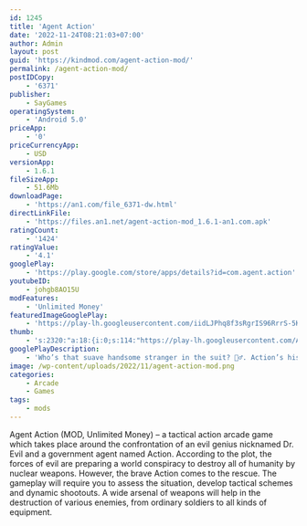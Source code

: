 ```yaml
---
id: 1245
title: 'Agent Action'
date: '2022-11-24T08:21:03+07:00'
author: Admin
layout: post
guid: 'https://kindmod.com/agent-action-mod/'
permalink: /agent-action-mod/
postIDCopy:
    - '6371'
publisher:
    - SayGames
operatingSystem:
    - 'Android 5.0'
priceApp:
    - '0'
priceCurrencyApp:
    - USD
versionApp:
    - 1.6.1
fileSizeApp:
    - 51.6Mb
downloadPage:
    - 'https://an1.com/file_6371-dw.html'
directLinkFile:
    - 'https://files.an1.net/agent-action-mod_1.6.1-an1.com.apk'
ratingCount:
    - '1424'
ratingValue:
    - '4.1'
googlePlay:
    - 'https://play.google.com/store/apps/details?id=com.agent.action'
youtubeID:
    - johgb8AO15U
modFeatures:
    - 'Unlimited Money'
featuredImageGooglePlay:
    - 'https://play-lh.googleusercontent.com/iidLJPhq8f3sRgrIS96RrrS-5KZkSgXz3BrgscBZ_uRZfY9z1XvzDwT2fccoekrCwg'
thumb:
    - 's:2320:"a:18:{i:0;s:114:"https://play-lh.googleusercontent.com/ANt88X3m3DZ65vQChIeFb3bEkBJyL6yDXKZP9zg9VoxM3HCNFNJXTLJMUyFdt3bMJA=w526-h296";i:1;s:115:"https://play-lh.googleusercontent.com/Z-QSvxHRogdQnrOj6MT8i4x_xSgca73POMG2GTnPuLDLBeXd_yaAqKG3OrzArod05AM=w526-h296";i:2;s:116:"https://play-lh.googleusercontent.com/sXudfJSP5A4nQKI1CcO22YsvhsS4BLi7-U4d7cj6WZICCKUGkBEW0PCo_ZGfTwRRTvuO=w526-h296";i:3;s:115:"https://play-lh.googleusercontent.com/EAipAB1Hh4kW4kDfduZiMkx-6BHL1z8u-_At5monbjsMWMz3N8RAKIrOcok6ar6aivE=w526-h296";i:4;s:116:"https://play-lh.googleusercontent.com/rGJSizQMki0lM1vY-03Lo2-6P0mBBb8bq_qW_hXOo-PPoy98gs3ow2QwCd0M2AUpQG0V=w526-h296";i:5;s:115:"https://play-lh.googleusercontent.com/-cGbeeHiwsN0R7Y9XnMMhL9q6poHnX_vn4qEqeMIw3wJnx6zkyTV4l5e1Vk3mMKYgqA=w526-h296";i:6;s:114:"https://play-lh.googleusercontent.com/3jZRdKhmOC1FSaJSDJDpdAz5BK0YLr9GCEw4WmLx3DXI-bGBJ-M7ZIfLCjCYRSMz0Q=w526-h296";i:7;s:116:"https://play-lh.googleusercontent.com/CtCg3DZS16B5sDakr9UjpQmD6SN3i-0B-xZ79v-7X62kchyI63-IkzejYEtv-mr6Zlz_=w526-h296";i:8;s:115:"https://play-lh.googleusercontent.com/Ex4iLPmvoObquXQiCJUL2GcKNBeF9IyUEgsrMW5fh2nY4ypj_TLK5f-JBInjUq3zuSo=w526-h296";i:9;s:114:"https://play-lh.googleusercontent.com/fSle9z6FCIagxuAbJEEO_XUm3qn9gtyh3yUieH9GXg1VdlytRKy4yoP6SVAj5T400g=w526-h296";i:10;s:115:"https://play-lh.googleusercontent.com/B9qj6Ds-sVHrgx3lZWSJ7g9GrKDSM89dKLeYdFbh3ViBRrZCPm0VYUUmQZke60B10Yo=w526-h296";i:11;s:115:"https://play-lh.googleusercontent.com/wVMY6TICYPl84gly-RBK050UidT6JGErORFgUZJoivvqa7zy7u6E7rv5ReL18404O6g=w526-h296";i:12;s:115:"https://play-lh.googleusercontent.com/TfCNHklTIv17TeyC2EV7FPHXjnuMX9ZC9LYl2EbouJpS6ixIqppLQEGyzZKC3LxWjiI=w526-h296";i:13;s:115:"https://play-lh.googleusercontent.com/qxy-p6CdKNerscxEqrQKBUEcwF4B0Efd53J12rHk_nF76D8mBsk1fp7Fj9s0Q4dN7BI=w526-h296";i:14;s:116:"https://play-lh.googleusercontent.com/Gx5hF-IdDL_wpZfKbV5UdR31FlS8adwKbCq3Cv-jRjWckyNQ_QYmwdf4oJEB5Da5dR9T=w526-h296";i:15;s:116:"https://play-lh.googleusercontent.com/iVqnQP1IaNZfJDPhXXIAzdun2IaRg5Zz9Z0KtJ02FC3deMhD-Mf3KavOosgXyHPaM1Jb=w526-h296";i:16;s:115:"https://play-lh.googleusercontent.com/hDecMTKgvDL3odML01_HygMg4GN8iFsdcofgramA-pfJt9lGHtKKDTQrcB78lJHPmnc=w526-h296";i:17;s:114:"https://play-lh.googleusercontent.com/9sVsX-sNYsZmI2bJvzBMlA3Vf8j496ypYw5m9PoUcTcMNseSzUDdVWT83O5SKB64YA=w526-h296";}";'
googlePlayDescription:
    - 'Who’s that suave handsome stranger in the suit? 🕵️‍♂️. Action’s his middle name. Actually, it’s his only name, and he’s the all-action star of this all-action shooter. Landing right in the heat of the action on his heli-umbrella, Agent Action’s a sharply dressed sharp-shooting spy with a license to do some absolute carnage and an awesome 🔥 range of ballistic weapons.. Race through exotic locations, chase down the bad guys on land and water, and bring down colorful supervillains in epic boss battles, all with dash of old Hollywood style.'
image: /wp-content/uploads/2022/11/agent-action-mod.png
categories:
    - Arcade
    - Games
tags:
    - mods
---
```


Agent Action (MOD, Unlimited Money) – a tactical action arcade game which takes place around the confrontation of an evil genius nicknamed Dr. Evil and a government agent named Action. According to the plot, the forces of evil are preparing a world conspiracy to destroy all of humanity by nuclear weapons. However, the brave Action comes to the rescue. The gameplay will require you to assess the situation, develop tactical schemes and dynamic shootouts. A wide arsenal of weapons will help in the destruction of various enemies, from ordinary soldiers to all kinds of equipment.